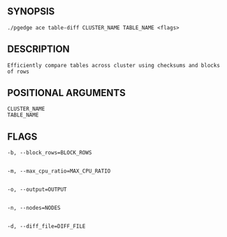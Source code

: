 ## SYNOPSIS
    ./pgedge ace table-diff CLUSTER_NAME TABLE_NAME <flags>
 
## DESCRIPTION
    Efficiently compare tables across cluster using checksums and blocks of rows
 
## POSITIONAL ARGUMENTS
    CLUSTER_NAME
    TABLE_NAME
 
## FLAGS
    -b, --block_rows=BLOCK_ROWS
    
    
    -m, --max_cpu_ratio=MAX_CPU_RATIO
    
    
    -o, --output=OUTPUT
    
    
    -n, --nodes=NODES
    
    
    -d, --diff_file=DIFF_FILE
    
    
